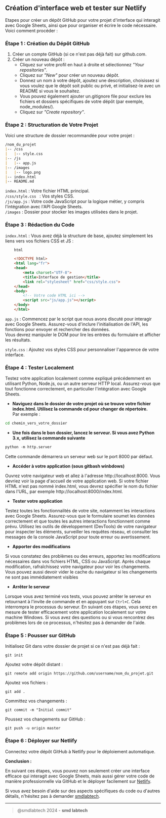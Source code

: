 ## Création d'interface web et tester sur Netlify

Etapes pour créer un dépôt GitHub pour votre projet d'interface qui interagit avec Google Sheets, ainsi que pour organiser et écrire le code nécessaire.   
Voici comment procéder :  

### Étape 1 : Création du Dépôt GitHub

1. Créer un compte GitHub (si ce n'est pas déjà fait) sur github.com.
2. Créer un nouveau dépôt :
    - Cliquez sur votre profil en haut à droite et sélectionnez *"Your repositories"*.
    - Cliquez sur *"New"* pour créer un nouveau dépôt.
    - Donnez un nom à votre dépôt, ajoutez une description, choisissez si vous voulez que le dépôt soit public ou privé, et initialisez-le avec un README si vous le souhaitez.
    - Vous pouvez également ajouter un.gitignore file pour exclure les fichiers et dossiers spécifiques de votre dépôt (par exemple, node_modules/).
    - Cliquez sur *"Create repository"*.


### Étape 2 : Structuration de Votre Projet

Voici une structure de dossier recommandée pour votre projet :

```md
/nom_du_projet
|-- /css
|   |-- style.css
|-- /js
|   |-- app.js
|-- /images
|   |-- logo.png
|-- index.html
|-- README.md
```

```index.html``` : Votre fichier HTML principal.    
```/css/style.css ```  : Vos styles CSS.  
```/js/app.js``` : Votre code JavaScript pour la logique métier, y compris l'intégration avec l'API Google Sheets.  
```/images``` : Dossier pour stocker les images utilisées dans le projet.


### Étape 3 : Rédaction du Code

```index.html``` : Vous avez déjà la structure de base, ajoutez simplement les liens vers vos fichiers CSS et JS :

```html
    html

    <!DOCTYPE html>
    <html lang="fr">
    <head>
        <meta charset="UTF-8">
        <title>Interface de gestion</title>
        <link rel="stylesheet" href="css/style.css">
    </head>
    <body>
        <!-- Votre code HTML ici -->
        <script src="js/app.js"></script>
    </body>
    </html>
```

```app.js``` : Commencez par le script que nous avons discuté pour interagir avec Google Sheets.
Assurez-vous d'inclure l'initialisation de l'API, les fonctions pour envoyer et rechercher des données.  
Vous devrez manipuler le DOM pour lire les entrées du formulaire et afficher les résultats.

```style.css``` : Ajoutez vos styles CSS pour personnaliser l'apparence de votre interface.

### Étape 4 : Tester Localement

Testez votre application localement comme expliqué précédemment en utilisant Python, Node.js, ou un autre serveur HTTP local.
Assurez-vous que tout fonctionne correctement, en particulier l'intégration avec Google Sheets.  

- **Naviguez dans le dossier de votre projet où se trouve votre fichier index.html. Utilisez la commande cd pour changer de répertoire.**   
Par exemple :

```bash
cd chemin_vers_votre_dossier

```

- **Une fois dans le bon dossier, lancez le serveur. Si vous avez Python 3.x, utilisez la commande suivante**

```python
python -m http.server
```  
Cette commande démarrera un serveur web sur le port 8000 par défaut.



- **Accéder à votre application (sous gitbash winbdows)**  

Ouvrez votre navigateur web et allez à l'adresse http://localhost:8000. Vous devriez voir la page d'accueil de votre application web. Si votre fichier HTML n'est pas nommé index.html, vous devrez spécifier le nom du fichier dans l'URL, par exemple http://localhost:8000/index.html.


- **Tester votre application** 

Testez toutes les fonctionnalités de votre site, notamment les interactions avec Google Sheets. Assurez-vous que le formulaire soumet les données correctement et que toutes les autres interactions fonctionnent comme prévu.
Utilisez les outils de développement (DevTools) de votre navigateur pour inspecter les éléments, surveiller les requêtes réseau, et consulter les messages de la console JavaScript pour toute erreur ou avertissement.

- **Apporter des modifications**

Si vous constatez des problèmes ou des erreurs, apportez les modifications nécessaires dans vos fichiers HTML, CSS ou JavaScript.
Après chaque modification, rafraîchissez votre navigateur pour voir les changements. Vous pouvez aussi devoir vider le cache du navigateur si les changements ne sont pas immédiatement visibles


- **Arrêter le serveur**

Lorsque vous avez terminé vos tests, vous pouvez arrêter le serveur en retournant à l'invite de commande et en appuyant sur ```Ctrl+C```. Cela interrompra le processus du serveur.
En suivant ces étapes, vous serez en mesure de tester efficacement votre application localement sur votre machine Windows. Si vous avez des questions ou si vous rencontrez des problèmes lors de ce processus, n'hésitez pas à demander de l'aide.



### Étape 5 : Pousser sur GitHub

Initialisez Git dans votre dossier de projet si ce n'est pas déjà fait :

    
```git
git init
```

Ajoutez votre dépôt distant :


```git
git remote add origin https://github.com/username/nom_du_projet.git
```


Ajoutez vos fichiers :

```git
git add .
```

Committez vos changements :


```git
git commit -m "Initial commit"
```

Poussez vos changements sur GitHub :


```git
git push -u origin master
```

### Étape 6 : Déployer sur Netlify

Connectez votre dépôt GitHub à Netlify pour le déploiement automatique.

**Conclusion :**

En suivant ces étapes, vous pouvez non seulement créer une interface efficace qui interagit avec Google Sheets, mais aussi gérer votre code de manière professionnelle via GitHub et le déployer facilement sur [Netlify](https://app.netlify.com/).  

Si vous avez besoin d'aide sur des aspects spécifiques du code ou d'autres détails, n'hésitez pas à demander [smdlabtech](https://github.com/smdlabtech).

  
---  
> @smdlabtech 2024 - **smd labtech**
